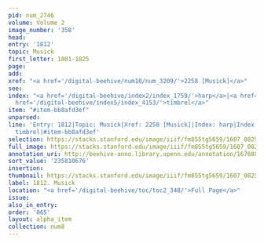 ```yaml
---
pid: num_2746
volume: Volume 2
image_number: '358'
head:
entry: '1812'
topic: Musick
first_letter: 1801-1825
page:
add:
xref: "<a href='/digital-beehive/num10/num_3209/'>2258 [Musick]</a>"
see:
index: "<a href='/digital-beehive/index2/index_1759/'>harp</a>|<a href='/digital-beehive/index3/index_2621/'>musick</a>|<a
  href='/digital-beehive/index5/index_4153/'>timbrel</a>"
item: "#item-bb8afd3ef"
unparsed:
line: 'Entry: 1812|Topic: Musick|Xref: 2258 [Musick]|Index: harp|Index: musick|Index:
  timbrel|#item-bb8afd3ef'
selection: https://stacks.stanford.edu/image/iiif/fm855tg5659/1607_0825/927,676,2826,589/full/0/default.jpg
full_image: https://stacks.stanford.edu/image/iiif/fm855tg5659/1607_0825/full/full/0/default.jpg
annotation_uri: http://beehive-anno.library.upenn.edu/annotation/1678886549192
sort_value: '235810676'
insertion:
thumbnail: https://stacks.stanford.edu/image/iiif/fm855tg5659/1607_0825/927,676,600,180/250,/0/default.jpg
label: 1812. Musick
location: "<a href='/digital-beehive/toc/toc2_348/'>Full Page</a>"
issue:
also_in_entry:
order: '065'
layout: alpha_item
collection: num8
---
```

